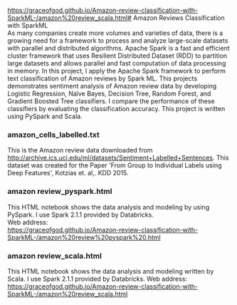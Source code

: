 https://graceofgod.github.io/Amazon-review-classification-with-SparkML-/amazon%20review_scala.html# Amazon Reviews Classification with SparkML  
As many companies create more volumes and varieties of data, there is a growing need for a framework to process and analyze large-scale datasets with parallel and distributed algorithms. Apache Spark is a fast and efficient cluster framework that uses Resilient Distributed Dataset (RDD) to partition large datasets and allows parallel and fast computation of data processing in memory. 
In this project, I apply the Apache Spark framework to perform text classification of Amazon reviews by Spark ML. This projects demonstrates sentiment analysis of Amazon review data by developing Logistic Regression, Naïve Bayes, Decision Tree, Random Forest, and Gradient Boosted Tree classifiers. I compare the performance of these classifiers by evaluating the classification accuracy. 
This project is written using PySpark and Scala. <br />

### amazon_cells_labelled.txt <br /> 
This is the Amazon review data downloaded from http://archive.ics.uci.edu/ml/datasets/Sentiment+Labelled+Sentences. This dataset was created for the Paper 'From Group to Individual Labels using Deep Features', Kotzias et. al,. KDD 2015.

###  amazon review_pyspark.html <br /> 
This HTML notebook shows the data analysis and modeling by using PySpark. I use Spark 2.1.1 provided by Databricks.<br />
Web address: <br />
https://graceofgod.github.io/Amazon-review-classification-with-SparkML-/amazon%20review%20pyspark%20.html

### amazon review_scala.html<br /> 
This HTML notebook shows the data analysis and modeling written by Scala. I use Spark 2.1.1 provided by Databricks.
Web address: <br />
https://graceofgod.github.io/Amazon-review-classification-with-SparkML-/amazon%20review_scala.html
